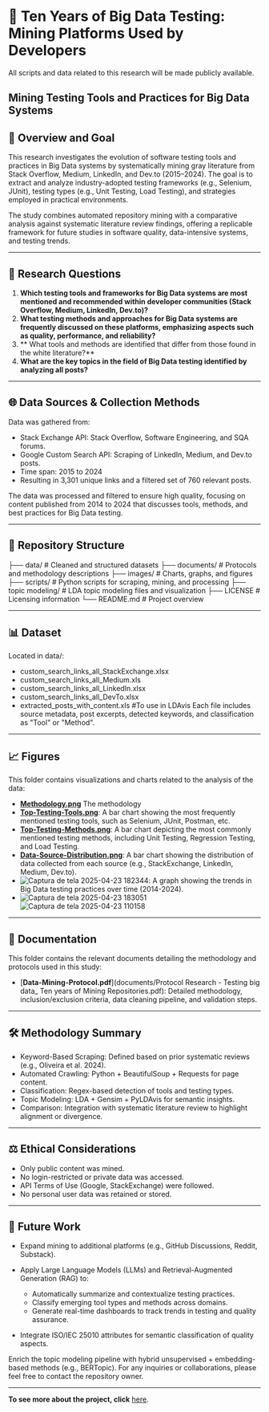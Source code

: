 # 🧪 Ten Years of Big Data Testing: Mining Platforms Used by Developers
All scripts and data related to this research will be made publicly available.
## Mining Testing Tools and Practices for Big Data Systems

## 📌 Overview and Goal
This research investigates the evolution of software testing tools and practices in Big Data systems by systematically mining gray literature from Stack Overflow, Medium, LinkedIn, and Dev.to (2015–2024). The goal is to extract and analyze industry-adopted testing frameworks (e.g., Selenium, JUnit), testing types (e.g., Unit Testing, Load Testing), and strategies employed in practical environments.

The study combines automated repository mining with a comparative analysis against systematic literature review findings, offering a replicable framework for future studies in software quality, data-intensive systems, and testing trends.

---

## 🧠 Research Questions
1. **Which testing tools and frameworks for Big Data systems are most mentioned and recommended within developer communities (Stack Overflow, Medium, LinkedIn, Dev.to)?**
2. **What testing methods and approaches for Big Data systems are frequently discussed on these platforms, emphasizing aspects such as quality, performance, and reliability?**
3. ** What tools and methods are identified that differ from those found in the white literature?**
4. **What are the key topics in the field of Big Data testing identified by analyzing all posts?**

---

## 🌐 Data Sources & Collection Methods
Data was gathered from:
   - Stack Exchange API: Stack Overflow, Software Engineering, and SQA forums.
   - Google Custom Search API: Scraping of LinkedIn, Medium, and Dev.to posts.
   - Time span: 2015 to 2024
   - Resulting in 3,301 unique links and a filtered set of 760 relevant posts.

The data was processed and filtered to ensure high quality, focusing on content published from 2014 to 2024 that discusses tools, methods, and best practices for Big Data testing.

---

## 📁 Repository Structure
├── data/                # Cleaned and structured datasets
├── documents/           # Protocols and methodology descriptions
├── images/              # Charts, graphs, and figures
├── scripts/             # Python scripts for scraping, mining, and processing
├── topic modeling/      # LDA topic modeling files and visualization
├── LICENSE              # Licensing information
└── README.md            # Project overview

---

## 📊 Dataset
Located in data/:
   - custom_search_links_all_StackExchange.xlsx
   - custom_search_links_all_Medium.xls
   - custom_search_links_all_LinkedIn.xlsx
   - custom_search_links_all_DevTo.xlsx
   - extracted_posts_with_content.xls  #To use in LDAvis
Each file includes source metadata, post excerpts, detected keywords, and classification as "Tool" or "Method".

---

## 📈 Figures
This folder contains visualizations and charts related to the analysis of the data:
- [**Methodology.png**](images/method-MSR.png) The methodology
- [**Top-Testing-Tools.png**](images/Frequency-Tools.png): A bar chart showing the most frequently mentioned testing tools, such as Selenium, JUnit, Postman, etc.
- [**Top-Testing-Methods.png**](images/Frequency-Methods.png):  A bar chart depicting the most commonly mentioned testing methods, including Unit Testing, Regression Testing, and Load Testing.
- [**Data-Source-Distribution.png**](images/Posts-Source.png):  A bar chart showing the distribution of data collected from each source (e.g., StackExchange, LinkedIn, Medium, Dev.to).
- ![Captura de tela 2025-04-23 182344](https://github.com/user-attachments/assets/c6794d03-7654-4d9e-a357-0f008e1e1a5d): A graph showing the trends in Big Data testing practices over time (2014-2024).
- ![Captura de tela 2025-04-23 183051](https://github.com/user-attachments/assets/da808d93-40dc-4a09-80f7-bdb90837e6fa)
![Captura de tela 2025-04-23 110158](https://github.com/user-attachments/assets/17eb9ced-13c4-4c70-9fb5-e698f6f84af0)


---

## 📜 Documentation
This folder contains the relevant documents detailing the methodology and protocols used in this study:
- [**Data-Mining-Protocol.pdf**](documents/Protocol Research - Testing big data_ Ten years of Mining Repositories.pdf): Detailed methodology, inclusion/exclusion criteria, data cleaning pipeline, and validation steps.

---

## 🛠️ Methodology Summary
- Keyword-Based Scraping: Defined based on prior systematic reviews (e.g., Oliveira et al. 2024).
- Automated Crawling: Python + BeautifulSoup + Requests for page content.
- Classification: Regex-based detection of tools and testing types.
- Topic Modeling: LDA + Gensim + PyLDAvis for semantic insights.
- Comparison: Integration with systematic literature review to highlight alignment or divergence.

---

## ⚖️ Ethical Considerations

- Only public content was mined.
- No login-restricted or private data was accessed.
- API Terms of Use (Google, StackExchange) were followed.
- No personal user data was retained or stored.

---

## 🚀 Future Work
- Expand mining to additional platforms (e.g., GitHub Discussions, Reddit, Substack).
- Apply Large Language Models (LLMs) and Retrieval-Augmented Generation (RAG) to:
   - Automatically summarize and contextualize testing practices.
   - Classify emerging tool types and methods across domains.
   - Generate real-time dashboards to track trends in testing and quality assurance.

- Integrate ISO/IEC 25010 attributes for semantic classification of quality aspects.

Enrich the topic modeling pipeline with hybrid unsupervised + embedding-based methods (e.g., BERTopic).
For any inquiries or collaborations, please feel free to contact the repository owner.

---

**To see more about the project, click** [here](https://github.com/Icaro0S/testing-tools-bigdata).
